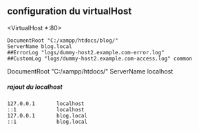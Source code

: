 ## configuration du virtualHost

<VirtualHost \*:80>

    DocumentRoot "C:/xampp/htdocs/blog/"
    ServerName blog.local
    ##ErrorLog "logs/dummy-host2.example.com-error.log"
    ##CustomLog "logs/dummy-host2.example.com-access.log" common

</VirtualHost>
<VirtualHost *:80>
       DocumentRoot "C:/xampp/htdocs/"
       ServerName localhost
</VirtualHost>

##### rajout du localhost

    127.0.0.1       localhost
    ::1             localhost
    127.0.0.1	    blog.local
    ::1		        blog.local
